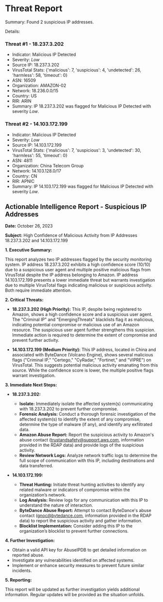 Threat Report
====================

Summary:
Found 2 suspicious IP addresses.

Details:

### Threat #1 - 18.237.3.202
- Indicator: Malicious IP Detected
- Severity: *Low*
- Source IP: 18.237.3.202
- VirusTotal Stats: {'malicious': 7, 'suspicious': 4, 'undetected': 26, 'harmless': 58, 'timeout': 0}
- ASN: 16509
- Organization: AMAZON-02
- Network: 18.236.0.0/15
- Country: US
- RIR: ARIN
- Summary: IP 18.237.3.202 was flagged for Malicious IP Detected with severity *Low*.

### Threat #2 - 14.103.172.199
- Indicator: Malicious IP Detected
- Severity: *Low*
- Source IP: 14.103.172.199
- VirusTotal Stats: {'malicious': 7, 'suspicious': 3, 'undetected': 30, 'harmless': 55, 'timeout': 0}
- ASN: 4811
- Organization: China Telecom Group
- Network: 14.103.128.0/17
- Country: CN
- RIR: APNIC
- Summary: IP 14.103.172.199 was flagged for Malicious IP Detected with severity *Low*.
## Actionable Intelligence Report - Suspicious IP Addresses

**Date:** October 26, 2023

**Subject:**  High Confidence of Malicious Activity from IP Addresses 18.237.3.202 and 14.103.172.199

**1. Executive Summary:**

This report analyzes two IP addresses flagged by the security monitoring system.  IP address 18.237.3.202 exhibits a high confidence score (10/10) due to a suspicious user agent and multiple positive malicious flags from VirusTotal despite the IP address belonging to Amazon. IP address 14.103.172.199 presents a lower immediate threat but warrants investigation due to multiple VirusTotal flags indicating malicious or suspicious activity.  Both require immediate attention.

**2. Critical Threats:**

* **18.237.3.202 (High Priority):**  This IP, despite being registered to Amazon, shows a high confidence score and a suspicious user agent.  The "Criminal IP" and "EmergingThreats" blacklists flag it as malicious, indicating potential compromise or malicious use of an Amazon resource. The suspicious user agent further strengthens this suspicion.  Immediate action is required to determine the extent of compromise and prevent further activity.

* **14.103.172.199 (Medium Priority):** This IP address, located in China and associated with ByteDance (Volcano Engine), shows several malicious flags ("Criminal IP," "Certego," "CyRadar," "Fortinet," and "VIPRE") on VirusTotal. This suggests potential malicious activity emanating from this source. While the confidence score is lower, the multiple positive flags warrant investigation.

**3. Immediate Next Steps:**

* **18.237.3.202:**
    * **Isolate:** Immediately isolate the affected system(s) communicating with 18.237.3.202 to prevent further compromise.
    * **Forensic Analysis:** Conduct a thorough forensic investigation of the affected system(s) to identify the extent of any compromise, determine the type of malware (if any), and identify any exfiltrated data.
    * **Amazon Abuse Report:**  Report the suspicious activity to Amazon's abuse contact (trustandsafety@support.aws.com, information provided in the RDAP data) and provide logs of the suspicious activity.
    * **Review Network Logs:** Analyze network traffic logs to determine the full scope of communication with this IP, including destinations and data transferred.

* **14.103.172.199:**
    * **Threat Hunting:**  Initiate threat hunting activities to identify any related malware or indicators of compromise within the organization’s network.
    * **Log Analysis:** Review logs for any communication with this IP to understand the nature of interaction.
    * **ByteDance Abuse Report:** Attempt to contact ByteDance's abuse contact (gnoc@bytedance.com, information provided in the RDAP data) to report the suspicious activity and gather information.
    * **Blocklist Implementation:** Consider adding this IP to the organization’s blocklist to prevent further connections.


**4. Further Investigation:**

* Obtain a valid API key for AbuseIPDB to get detailed information on reported abuse.
* Investigate any vulnerabilities identified on affected systems.
* Implement or enhance security measures to prevent future similar incidents.

**5. Reporting:**

This report will be updated as further investigation yields additional information.  Regular updates will be provided as the situation unfolds.
